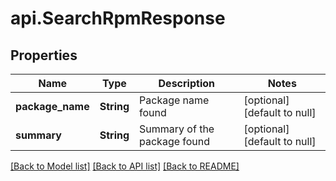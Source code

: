 # api.SearchRpmResponse
## Properties

| Name | Type | Description | Notes |
|------------ | ------------- | ------------- | -------------|
| **package\_name** | **String** | Package name found | [optional] [default to null] |
| **summary** | **String** | Summary of the package found | [optional] [default to null] |

[[Back to Model list]](../README.md#documentation-for-models) [[Back to API list]](../README.md#documentation-for-api-endpoints) [[Back to README]](../README.md)

